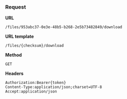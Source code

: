 ### Request

**URL**

`/files/953abc37-0e3e-48b5-b268-2e5b73482849/download`

**URL template**

`/files/{checksum}/download`

**Method**

`GET`

**Headers**

`Authorization:Bearer{token}`  
`Content-Type:application/json;charset=UTF-8`  
`Accept:application/json`  
